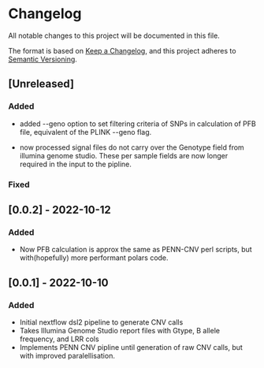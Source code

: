 # Changelog

All notable changes to this project will be documented in this file.

The format is based on [Keep a Changelog](https://keepachangelog.com/en/1.0.0/),
and this project adheres to [Semantic Versioning](https://semver.org/spec/v2.0.0.html).

## [Unreleased]
### Added
- added --geno option to set filtering criteria of SNPs in calculation of PFB file,
  equivalent of the PLINK --geno flag.

- now processed signal files do not carry over the Genotype field from illumina genome studio. 
  These per sample fields are now longer required in the input to the pipline.


### Fixed


## [0.0.2] - 2022-10-12

### Added 

- Now PFB calculation is approx the same as PENN-CNV perl scripts,
  but with(hopefully) more performant polars code. 

## [0.0.1] - 2022-10-10

### Added

- Initial nextflow dsl2 pipeline to generate CNV calls
- Takes Illumina Genome Studio report files with Gtype, 
  B allele frequency, and LRR cols
- Implements PENN CNV pipline until generation of raw CNV calls,
  but with improved paralellisation.
  
